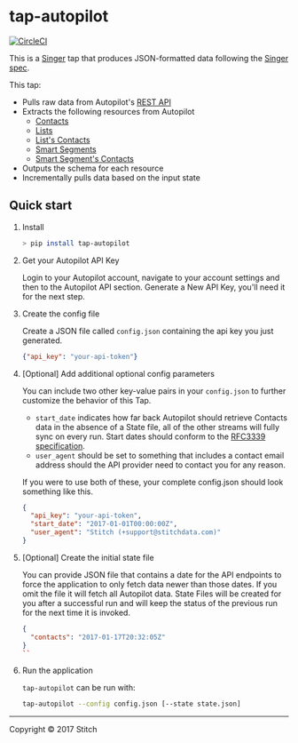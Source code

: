 # tap-autopilot

[![CircleCI](https://circleci.com/gh/wcjohnson11/tap-autopilot.svg?style=svg)](https://circleci.com/gh/wcjohnson11/tap-autopilot)

This is a [Singer](https://singer.io) tap that produces JSON-formatted data following the [Singer spec](https://github.com/singer-io/getting-started/blob/master/SPEC.md).

This tap:
- Pulls raw data from Autopilot's [REST API](http://docs.autopilot.apiary.io/)
- Extracts the following resources from Autopilot
  - [Contacts](http://docs.autopilot.apiary.io/#reference/api-methods/get-all-contacts/get-all-contacts)
  - [Lists](http://docs.autopilot.apiary.io/#reference/api-methods/lists/get-list-of-lists)
  - [List's Contacts](http://docs.autopilot.apiary.io/#reference/api-methods/get-contacts-on-list/get-contacts-on-list)
  - [Smart Segments](http://docs.autopilot.apiary.io/#reference/api-methods/smart-segments/get-list-of-smart-segments)
  - [Smart Segment's Contacts](http://docs.autopilot.apiary.io/#reference/api-methods/get-contacts-on-smart-segment/get-contacts-on-smart-segment)
- Outputs the schema for each resource
- Incrementally pulls data based on the input state
## Quick start

1. Install

    ```bash
    > pip install tap-autopilot
    ```

2. Get your Autopilot API Key

    Login to your Autopilot account, navigate to your account settings and then to the Autopilot API section. Generate a New API Key, you'll need it for the next step.

3. Create the config file

    Create a JSON file called `config.json` containing the api key you just generated.

    ```json
    {"api_key": "your-api-token"}
    ```

4. [Optional] Add additional optional config parameters

    You can include two other key-value pairs in your `config.json` to further customize the behavior of this Tap.
    - `start_date` indicates how far back Autopilot should retrieve Contacts data in the absence of a State file, all of the other streams will fully sync on every run. Start dates should conform to the [RFC3339 specification](https://www.ietf.org/rfc/rfc3339.txt).
    - `user_agent` should be set to something that includes a contact email address should the API provider need to contact you for any reason.

    If you were to use both of these, your complete config.json should look something like this.

    ```json
    {
      "api_key": "your-api-token",
      "start_date": "2017-01-01T00:00:00Z",
      "user_agent": "Stitch (+support@stitchdata.com)"
    }
    ```

5. [Optional] Create the initial state file

    You can provide JSON file that contains a date for the API endpoints
    to force the application to only fetch data newer than those dates.
    If you omit the file it will fetch all Autopilot data. State Files will be created for you after a successful run and will keep the status of the previous run for the next time it is invoked.

    ```json
    {
      "contacts": "2017-01-17T20:32:05Z"
    }
    ``

6. Run the application

    `tap-autopilot` can be run with:

    ```bash
    tap-autopilot --config config.json [--state state.json]
    ```

---

Copyright &copy; 2017 Stitch
